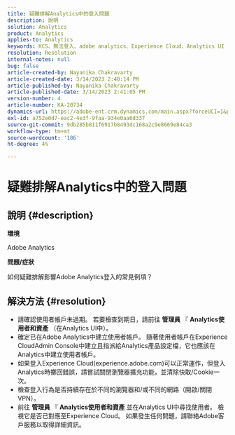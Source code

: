 ```yaml
---
title: 疑難排解Analytics中的登入問題
description: 說明
solution: Analytics
product: Analytics
applies-to: Analytics
keywords: KCS、無法登入、adobe analytics、Experience Cloud、Analytics UI
resolution: Resolution
internal-notes: null
bug: false
article-created-by: Nayanika Chakravarty
article-created-date: 3/14/2023 2:40:14 PM
article-published-by: Nayanika Chakravarty
article-published-date: 3/14/2023 2:41:05 PM
version-number: 4
article-number: KA-20734
dynamics-url: https://adobe-ent.crm.dynamics.com/main.aspx?forceUCI=1&pagetype=entityrecord&etn=knowledgearticle&id=02314f20-76c2-ed11-83ff-6045bd006a22
exl-id: a752e0d7-eac2-4e3f-9faa-934e0aa6d337
source-git-commit: 9db285b811f6917b8493dc168a2c9e8669e84ca3
workflow-type: tm+mt
source-wordcount: '186'
ht-degree: 4%

---
```


# 疑難排解Analytics中的登入問題

## 說明 {#description}


<b>環境</b>

Adobe Analytics

<b>問題/症狀</b>

如何疑難排解影響Adobe Analytics登入的常見例項？


## 解決方法 {#resolution}


- 請確認使用者帳戶未過期。 若要檢查到期日，請前往 <b>管理員</b> 『 <b>Analytics使用者和資產</b> （在Analytics UI中）。
- 確定已在Adobe Analytics中建立使用者帳戶。 隨著使用者帳戶在Experience CloudAdmin Console中建立且指派給Analytics產品設定檔，它也應該在Analytics中建立使用者帳戶。
- 如果登入Experience Cloud(experience.adobe.com)可以正常運作，但登入Analytics時擲回錯誤，請嘗試關閉瀏覽器擴充功能，並清除快取/Cookie一次。
- 檢查登入行為是否持續存在於不同的瀏覽器和/或不同的網路（開啟/關閉VPN）。
- 前往 <b>管理員</b> 『 <b>Analytics使用者和資產</b> 並在Analytics UI中尋找使用者。 檢視它是否已對應至Experience Cloud。 如果發生任何問題，請聯絡Adobe客戶服務以取得詳細資訊。
